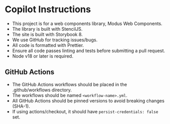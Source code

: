 # Copilot Instructions

- This project is for a web components library, Modus Web Components.
- The library is built with StencilJS.
- The site is built with Storybook 8.
- We use GitHub for tracking issues/bugs.
- All code is formatted with Prettier.
- Ensure all code passes linting and tests before submitting a pull request.
- Node v18 or later is required.

## GitHub Actions

- The GitHub Actions workflows should be placed in the .github/workflows directory.
- The workflows should be named `<workflow-name>.yml`.
- All GitHub Actions should be pinned versions to avoid breaking changes (SHA-1).
- If using actions/checkout, it should have `persist-credentials: false` set.
